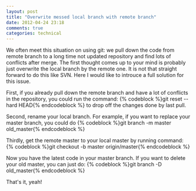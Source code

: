 ```yaml
---
layout: post
title: "Overwrite messed local branch with remote branch"
date: 2012-04-24 23:18
comments: true
categories: technical
---
```

We often meet this situation on using git: we pull down the code from remote branch to a long time not updated repository and find lots of conflicts after merge. The first thought comes up to your mind is probably just overwrite the local branch by the remote one. It is not that straight forward to do this like SVN. Here I would like to introuce a full solution for this issue.

First, if you already pull down the remote branch and have a lot of conflicts in the repository, you could run the command: {% codeblock %}git reset --hard HEAD{% endcodeblock %} to drop off the changes done by last pull.

Second, rename your local branch. For example, if you want to replace your master branch, you could do {% codeblock %}git branch -m master old_master{% endcodeblock %}
    
Thirdly, get the remote master to your local master by running command: {% codeblock %}git checkout -b master origin/master{% endcodeblock %}

Now you have the latest code in your master branch. If you want to delete your old master, you can just do: {% codeblock %}git branch -D old_master{% endcodeblock %}

That's it, yeah!
